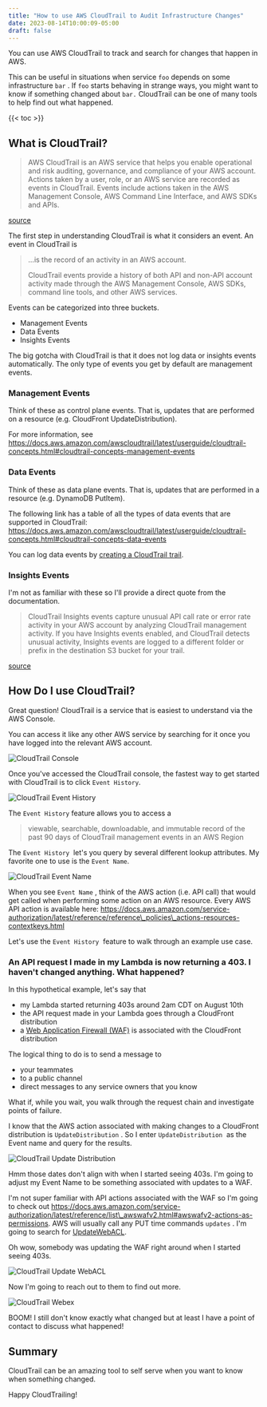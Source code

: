 ```yaml
---
title: "How to use AWS CloudTrail to Audit Infrastructure Changes"
date: 2023-08-14T10:00:09-05:00
draft: false
---
```


You can use AWS CloudTrail to track and search for changes that happen in AWS.

This can be useful in situations when  service `foo` depends on some infrastructure `bar` . If `foo` starts behaving in strange ways, you might want to know if something changed about `bar.` CloudTrail can be one of many tools to help find out what happened.

{{< toc >}}

## What is CloudTrail?

> AWS CloudTrail is an AWS service that helps you enable operational and risk auditing, governance, and compliance of your AWS account. Actions taken by a user, role, or an AWS service are recorded as events in CloudTrail. Events include actions taken in the AWS Management Console, AWS Command Line Interface, and AWS SDKs and APIs.

[source](https://docs.aws.amazon.com/awscloudtrail/latest/userguide/cloudtrail-user-guide.html)

The first step in understanding CloudTrail is what it considers an event. An event in CloudTrail is

> ...is the record of an activity in an AWS account.
>  
> CloudTrail events provide a history of both API and non-API account activity made through the AWS Management Console, AWS SDKs, command line tools, and other AWS services.

Events can be categorized into three buckets.

* Management Events
* Data Events
* Insights Events

The big gotcha with CloudTrail is that it does not log data or insights events automatically. The only type of events you get by default are management events.

### Management Events

Think of these as control plane events. That is, updates that are performed on a resource (e.g. CloudFront UpdateDistribution).

For more information, see <https://docs.aws.amazon.com/awscloudtrail/latest/userguide/cloudtrail-concepts.html#cloudtrail-concepts-management-events>

### Data Events

Think of these as data plane events. That is, updates that are performed in a resource (e.g. DynamoDB PutItem).

The following link has a table of all the types of data events that are supported in CloudTrail: <https://docs.aws.amazon.com/awscloudtrail/latest/userguide/cloudtrail-concepts.html#cloudtrail-concepts-data-events>

You can log data events by [creating a CloudTrail trail](https://docs.aws.amazon.com/awscloudtrail/latest/userguide/cloudtrail-create-and-update-a-trail.html).

### Insights Events

I'm not as familiar with these so I'll provide a direct quote from the documentation.

> CloudTrail Insights events capture unusual API call rate or error rate activity in your AWS account by analyzing CloudTrail management activity. If you have Insights events enabled, and CloudTrail detects unusual activity, Insights events are logged to a different folder or prefix in the destination S3 bucket for your trail.

[source](https://docs.aws.amazon.com/awscloudtrail/latest/userguide/cloudtrail-concepts.html#cloudtrail-concepts-insights-events)

## How Do I use CloudTrail?

Great question! CloudTrail is a service that is easiest to understand via the AWS Console.

You can access it like any other AWS service by searching for it once you have logged into the relevant AWS account.

![CloudTrail Console](/images/cloudtrail-console.png)

Once you've accessed the CloudTrail console, the fastest way to get started with CloudTrail is to click `Event History`.

![CloudTrail Event History](/images/cloudtrail-event-history.png)

The `Event History` feature allows you to access a

> viewable, searchable, downloadable, and immutable record of the past 90 days of CloudTrail management events in an AWS Region

The `Event History`  let's you query by several different lookup attributes. My favorite one to use is the `Event Name`.

![CloudTrail Event Name](/images/cloudtrail-event-name.png)

When you see `Event Name` , think of the AWS action (i.e. API call) that would get called when performing some action on an AWS resource. Every AWS API action is available here: <https://docs.aws.amazon.com/service-authorization/latest/reference/reference\_policies\_actions-resources-contextkeys.html>

Let's use the `Event History`  feature to walk through an example use case.

### An API request I made in my Lambda is now returning a 403. I haven't changed anything. What happened?

In this hypothetical example, let's say that

* my Lambda started returning 403s around 2am CDT on August 10th
* the API request made in your Lambda goes through a CloudFront distribution
* a [Web Application Firewall (WAF)](https://aws.amazon.com/waf/) is associated with the CloudFront distribution

The logical thing to do is to send a message to

* your teammates
* to a public channel
* direct messages to any service owners that you know

What if, while you wait, you walk through the request chain and investigate points of failure.

I know that the AWS action associated with making changes to a CloudFront distribution is `UpdateDistribution` . So I enter `UpdateDistribution`  as the Event name and query for the results.

![CloudTrail Update Distribution](/images/cloudtrail-update-distribution.png)

Hmm those dates don't align with when I started seeing 403s. I'm going to adjust my Event Name to be something associated with updates to a WAF.

I'm not super familiar with API actions associated with the WAF so I'm going to check out <https://docs.aws.amazon.com/service-authorization/latest/reference/list\_awswafv2.html#awswafv2-actions-as-permissions>. AWS will usually call any PUT time commands `updates` . I'm going to search for [UpdateWebACL](https://docs.aws.amazon.com/waf/latest/APIReference/API_UpdateWebACL.html).

Oh wow, somebody was updating the WAF right around when I started seeing 403s.

![CloudTrail Update WebACL](/images/cloudtrail-update-webacl.png)

Now I'm going to reach out to them to find out more.

![CloudTrail Webex](/images/cloudtrail-webex.png)

BOOM! I still don't know exactly what changed but at least I have a point of contact to discuss what happened!

## Summary

CloudTrail can be an amazing tool to self serve when you want to know when something changed.

Happy CloudTrailing!
